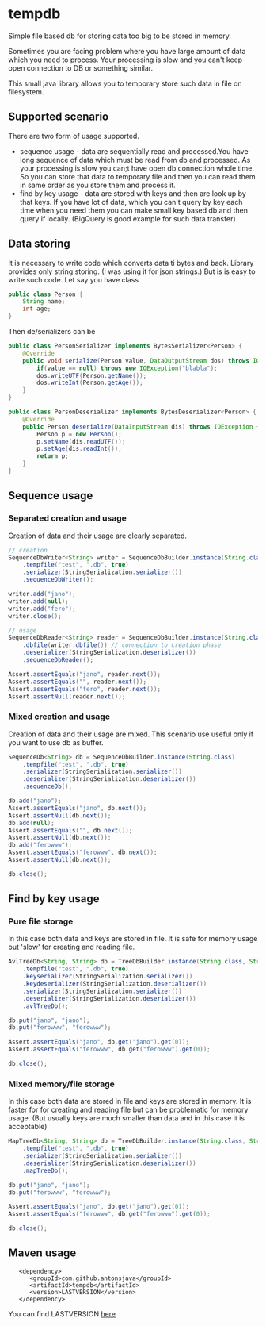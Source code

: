 # tempdb

 Simple file based db for storing data too big to be stored in memory.

 Sometimes you are facing problem where you have large amount of data which you need 
 to process. Your processing is slow and you can't keep open connection to DB or 
 something similar. 

 This small java library allows you to temporary store such data in file on filesystem.

## Supported scenario
 
 There are two form of usage supported.
 
 - sequence usage - data are sequentially read and processed.You have long sequence of data which must be read from db and processed. As your processing is slow you can;t have open db connection whole time. So you can store that data to temporary file and then you can read them in same order as you store them and process it. 
 - find by key usage - data are stored with keys and then are look up by that keys. If you have lot of data, which you can't query by key each time when you need them you can make small key based db and then query if locally. (BigQuery is good example for such data transfer)

## Data storing 
 
 It is necessary to write code which converts data ti bytes and back. Library provides 
 only string storing. (I was using it for json strings.)
 But is is easy to write such code. Let say you have class
```java
public class Person {
	String name;
	int age;
}
```
Then de/serializers can be 
```java
public class PersonSerializer implements BytesSerializer<Person> {
    @Override
    public void serialize(Person value, DataOutputStream dos) throws IOException {
        if(value == null) throws new IOException("blabla");
        dos.writeUTF(Person.getName());
        dos.writeInt(Person.getAge());
    }
}

public class PersonDeserializer implements BytesDeserializer<Person> {
    @Override
    public Person deserialize(DataInputStream dis) throws IOException {
		Person p = new Person();
        p.setName(dis.readUTF());
        p.setAge(dis.readInt());
		return p;
    }
}
```


## Sequence usage

### Separated creation and usage
 
 Creation of data and their usage are clearly separated.

```java
// creation
SequenceDbWriter<String> writer = SequenceDbBuilder.instance(String.class)
    .tempfile("test", ".db", true)
    .serializer(StringSerialization.serializer())
    .sequenceDbWriter();

writer.add("jano");
writer.add(null);
writer.add("fero");
writer.close();

// usage
SequenceDbReader<String> reader = SequenceDbBuilder.instance(String.class)
    .dbfile(writer.dbfile()) // connection to creation phase
    .deserializer(StringSerialization.deserializer())
    .sequenceDbReader();

Assert.assertEquals("jano", reader.next());
Assert.assertEquals("", reader.next());
Assert.assertEquals("fero", reader.next());
Assert.assertNull(reader.next());
```
 
### Mixed creation and usage
 
 Creation of data and their usage are mixed. This scenario use useful only if you
 want to use db as buffer. 

```java
SequenceDb<String> db = SequenceDbBuilder.instance(String.class)
    .tempfile("test", ".db", true)
    .serializer(StringSerialization.serializer())
    .deserializer(StringSerialization.deserializer())
    .sequenceDb();

db.add("jano");
Assert.assertEquals("jano", db.next());
Assert.assertNull(db.next());
db.add(null);
Assert.assertEquals("", db.next());
Assert.assertNull(db.next());
db.add("ferowww");
Assert.assertEquals("ferowww", db.next());
Assert.assertNull(db.next());

db.close();
```

## Find by key usage

### Pure file storage

 In this case both data and keys are stored in file. It is safe for memory usage 
 but 'slow' for creating and reading file.
```java
AvlTreeDb<String, String> db = TreeDbBuilder.instance(String.class, String.class)
    .tempfile("test", ".db", true)
    .keyserializer(StringSerialization.serializer())
    .keydeserializer(StringSerialization.deserializer())
    .serializer(StringSerialization.serializer())
    .deserializer(StringSerialization.deserializer())
    .avlTreeDb();

db.put("jano", "jano");
db.put("ferowww", "ferowww");

Assert.assertEquals("jano", db.get("jano").get(0));
Assert.assertEquals("ferowww", db.get("ferowww").get(0));

db.close();
```


### Mixed memory/file storage
 
 In this case both data are stored in file and keys are stored in memory. It is faster for 
 for creating and reading file but can be problematic for memory usage. (But usually keys 
 are much smaller than data and in this case it is acceptable)

```java
MapTreeDb<String, String> db = TreeDbBuilder.instance(String.class, String.class)
    .tempfile("test", ".db", true)
    .serializer(StringSerialization.serializer())
    .deserializer(StringSerialization.deserializer())
    .mapTreeDb();

db.put("jano", "jano");
db.put("ferowww", "ferowww");

Assert.assertEquals("jano", db.get("jano").get(0));
Assert.assertEquals("ferowww", db.get("ferowww").get(0));

db.close();
```

## Maven usage

```
   <dependency>
      <groupId>com.github.antonsjava</groupId>
      <artifactId>tempdb</artifactId>
      <version>LASTVERSION</version>
   </dependency>
```
You can find LASTVERSION [here](https://mvnrepository.com/artifact/com.github.antonsjava/tempdb)
